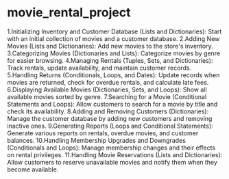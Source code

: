 # movie_rental_project
1.Initializing Inventory and Customer Database (Lists and Dictionaries): Start with an initial collection of movies and a customer database.
2.Adding New Movies (Lists and Dictionaries): Add new movies to the store's inventory.
3.Categorizing Movies (Dictionaries and Lists): Categorize movies by genre for easier browsing.
4.Managing Rentals (Tuples, Sets, and Dictionaries): Track rentals, update availability, and maintain customer records.
5.Handling Returns (Conditionals, Loops, and Dates): Update records when movies are returned, check for overdue rentals, and calculate late fees.
6.Displaying Available Movies (Dictionaries, Sets, and Loops): Show all available movies sorted by genre.
7.Searching for a Movie (Conditional Statements and Loops): Allow customers to search for a movie by title and check its availability.
8.Adding and Removing Customers (Dictionaries): Manage the customer database by adding new customers and removing inactive ones.
9.Generating Reports (Loops and Conditional Statements): Generate various reports on rentals, overdue movies, and customer balances.
10.Handling Membership Upgrades and Downgrades (Conditionals and Loops): Manage membership changes and their effects on rental privileges.
11.Handling Movie Reservations (Lists and Dictionaries): Allow customers to reserve unavailable movies and notify them when they become available.
